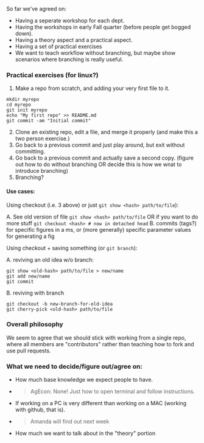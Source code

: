 So far we've agreed on:

- Having a seperate workshop for each dept.
- Having the workshops in early Fall quarter (before people get bogged down).
- Having a theory aspect and a practical aspect.
- Having a set of  practical exercises
- We want to teach workflow without branching, but maybe show scenarios where branching is really useful.

### Practical exercises (for linux?)

1. Make a repo from scratch, and adding your very first file to it.

```
mkdir myrepo
cd myrepo
git init myrepo
echo "My first repo" >> README.md
git commit -am "Initial commit"
```
2. Clone an existing repo, edit a file, and merge it properly (and make this a two person exercise.)
3. Go back to a previous commit and just play around, but exit without committing.
4. Go back to a previous commit and actually save a second copy. (figure out how to do without branching OR decide this is how we wnat to introduce branching)
5. Branching?

#### Use cases: 

Using checkout (i.e. 3 above) or just `git show <hash> path/to/file`):

A. See old version of file 
`git show <hash> path/to/file` OR if you want to do more stuff
`git checkout <hash> # now in detached head` 
B. commits (tags?) for specific figures in a ms, or (more generally) specific parameter values for generating a fig

Using checkout + saving something (or `git branch`):

A. reviving an old idea w/o branch: 

```
git show <old-hash> path/to/file > new/name
git add new/name
git commit
```

B. reviving with branch
``` 
git checkout -b new-branch-for-old-idea
git cherry-pick <old-hash> path/to/file
```


### Overall philosophy 

We seem to agree that we should stick with working from a single repo, where all members are "contributors" rather than teaching how to fork and use pull requests.

### What we need to decide/figure out/agree on:

- How much base knowledge we expect people to have.
- > AgEcon: None!  Just how to open terminal and follow instructions.
- If working on a PC is very different than working on a MAC (working with github, that is).
- > Amanda will find out next week
- How much we want to talk about in the "theory" portion
